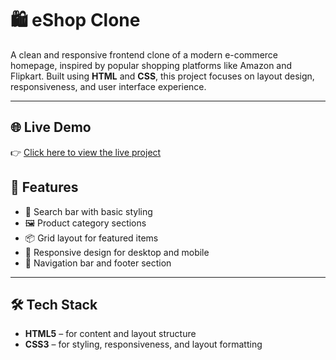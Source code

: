 # 🛍️ eShop Clone

A clean and responsive frontend clone of a modern e-commerce homepage, inspired by popular shopping platforms like Amazon and Flipkart. Built using **HTML** and **CSS**, this project focuses on layout design, responsiveness, and user interface experience.

---

## 🌐 Live Demo

👉 [Click here to view the live project](https://dhiraj-student.github.io/eshop-clone/)  

## 📌 Features

- 🔎 Search bar with basic styling
- 🖼️ Product category sections
- 📦 Grid layout for featured items
- 📱 Responsive design for desktop and mobile
- 📍 Navigation bar and footer section

---

## 🛠️ Tech Stack

- **HTML5** – for content and layout structure  
- **CSS3** – for styling, responsiveness, and layout formatting  


